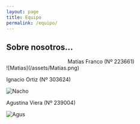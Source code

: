 ```yaml
---
layout: page
title: Equipo
permalink: /equipo/
---
```


## Sobre nosotros...

  
<div style="text-align: center;">
Matías Franco (Nº 223661)  
</div>
![Matias](/assets/Matias.png)  

Ignacio Ortiz (Nº 303624)  

![Nacho](/assets/Nacho.png)  

Agustina Viera (Nº 239004)  

![Agus](/assets/Agus.png)
</div>

